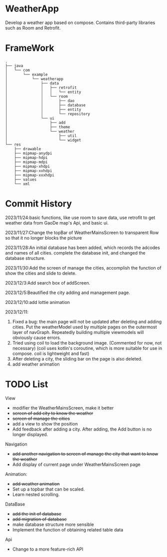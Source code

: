 # WeatherApp
Develop a weather app based on compose. Contains third-party libraries such as Room and Retrofit.

# FrameWork
```
.
├── java
│   └── com
│       └── example
│           └── weatherapp
│               ├── data
│               │   ├── retrofit
│               │   │   └── entity
│               │   └── room
│               │       ├── dao
│               │       ├── database
│               │       ├── entity
│               │       └── repository
│               └── ui
│                   ├── add
│                   ├── theme
│                   └── weather
│                       ├── util
│                       └── widget
└── res
    ├── drawable
    ├── mipmap-anydpi
    ├── mipmap-hdpi
    ├── mipmap-mdpi
    ├── mipmap-xhdpi
    ├── mipmap-xxhdpi
    ├── mipmap-xxxhdpi
    ├── values
    └── xml
```

# Commit History
2023/11/24:basic functions, like use room to save data, use retrofit to get weather data from GaoDe map's Api, and basic ui.

2023/11/27:Change the topBar of WeatherMainsScreen to transparent Row so that it no longer blocks the picture

2023/11/28:An initial database has been added, which records the adcodes and names of all cities.
complete the database init, and changed the database structure.

2023/11/30:Add the screen of manage the cities, accomplish the function of show the cities and slide to delete.

2023/12/3:Add search box of addScreen.

2023/12/5:Beautified the city adding and management page.

2023/12/10:add lottie animation

2023/12/11:
1. Fixed a bug: the main page will not be updated after deleting and adding cities. Put the weatherModel used by multiple pages on the outermost layer of navGraph. Repeatedly building multiple viewmodels will obviously cause errors.
2. Tried using coil to load the background image. (Commented for now, not necessary) (coil uses kotlin's coroutine, which is more suitable for use in compose. coil is lightweight and fast)
3. After deleting a city, the sliding bar on the page is also deleted.
4. add weather animation




# TODO List
View
- modifier the WeatherMainsScreen, make it better
- ~~screen of add city to know the weather~~
- ~~screen of manage the cities~~
- add a view to show the position
- Add feedback after adding a city. After adding, the Add button is no longer displayed.

Navigation
- ~~add another navigation to screen of manage the city that want to know the weather~~
- Add display of current page under WeatherMainsScreen page

Animation:
- ~~add weather animation~~
- Set up a topbar that can be scaled.
- Learn nested scrolling.

DataBase
- ~~add the init of database~~
- ~~add migration of database~~
- make database structure more sensible
- Implement the function of obtaining related table data

Api
- Change to a more feature-rich API
